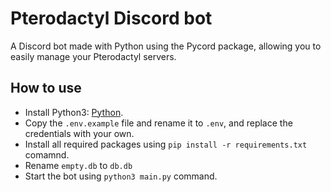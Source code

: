 # Pterodactyl Discord bot
A Discord bot made with Python using the Pycord package, allowing you to easily manage your Pterodactyl servers.

## How to use
- Install Python3: [Python](https://www.python.org/downloads/).
- Copy the `.env.example` file and rename it to `.env`, and replace the credentials with your own.
- Install all required packages using `pip install -r requirements.txt` comamnd.
- Rename `empty.db` to `db.db`
- Start the bot using `python3 main.py` command.